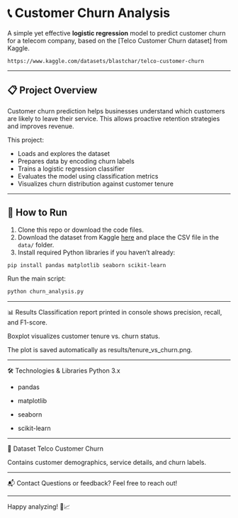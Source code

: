 # 📞 Customer Churn Analysis

A simple yet effective **logistic regression** model to predict customer churn for a telecom company, based on the [Telco Customer Churn dataset] from Kaggle.
```
https://www.kaggle.com/datasets/blastchar/telco-customer-churn
```

---
## 📋 Project Overview

Customer churn prediction helps businesses understand which customers are likely to leave their service. This allows proactive retention strategies and improves revenue.

This project:
- Loads and explores the dataset  
- Prepares data by encoding churn labels  
- Trains a logistic regression classifier  
- Evaluates the model using classification metrics  
- Visualizes churn distribution against customer tenure  

---

## 🚀 How to Run

1. Clone this repo or download the code files.  
2. Download the dataset from Kaggle [here](https://www.kaggle.com/datasets/blastchar/telco-customer-churn) and place the CSV file in the `data/` folder.  
3. Install required Python libraries if you haven’t already:
```bash
pip install pandas matplotlib seaborn scikit-learn
```

Run the main script:

```bash
python churn_analysis.py
```

---

📊 Results
Classification report printed in console shows precision, recall, and F1-score.

Boxplot visualizes customer tenure vs. churn status.

The plot is saved automatically as results/tenure_vs_churn.png.

---

🛠️ Technologies & Libraries
Python 3.x

- pandas

- matplotlib

- seaborn

- scikit-learn

---

🔗 Dataset
Telco Customer Churn

Contains customer demographics, service details, and churn labels.

---

📬 Contact
Questions or feedback? Feel free to reach out!

---

Happy analyzing! 🚀📈
